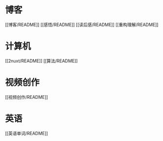 # 博客

[[博客/README]]
[[感悟/README]]
[[读后感/README]]
[[重构理解/README]]

# 计算机

[[2nuxt/README]]
[[算法/README]]

# 视频创作

[[视频创作/README]]

# 英语

[[英语单词/README]]